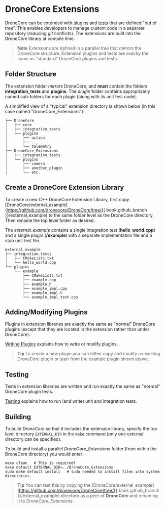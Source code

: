 # DroneCore Extensions

DroneCore can be extended with [plugins](../contributing/plugins.md) and [tests](../contributing/test.md) that are defined "out of tree".
This enables developers to manage custom code in a separate repository (reducing *git* conflicts). 
The extensions are built into the DroneCore library at compile time.

> **Note** Extensions are defined in a parallel tree that *mirrors* the DroneCore structure. 
> Extension plugins and tests are *exactly the same* as "standard" DroneCore plugins and tests.

## Folder Structure

The extension folder *mirrors* DroneCore, and **must** contain the folders **integration_tests** and **plugins**.
The *plugin* folder contains appropriately named sub-folders for each plugin (along with its unit test code).

A simplified view of a "typical" extension directory is shown below (in this case named "DroneCore_Extensions"). 

```
├── DroneCore
│   ├── core
│   ├── integration_tests
│   └── plugins
│       ├── action
│       ├── ...
│       └── telemetry
├── DroneCore_Extensions
│   ├── integration_tests
│   └── plugins
│       ├── camera
│       ├── another_plugin
│       └── etc.
```

## Create a DroneCore Extension Library

To create a new C++ DroneCore Extension Library, first copy [DroneCore/external_example](https://github.com/dronecore/DroneCore/tree/{{ book.github_branch }}/external_example) to the same folder level as the DroneCore directory.
Then rename the top level folder as desired.

The *external_example* contains a single integration test (**hello_world.cpp**) and a single plugin (**/example**) 
with a separate implementation file and a stub unit test file. 
```
external_example
├── integration_tests
│   ├── CMakeLists.txt
│   └── hello_world.cpp
└── plugins
    └── example
        ├── CMakeLists.txt
        ├── example.cpp
        ├── example.h
        ├── example_impl.cpp
        ├── example_impl.h
        └── example_impl_test.cpp
```

## Adding/Modifying Plugins

Plugins in extension libraries are exactly the same as "normal" DroneCore plugins 
(except that they are located in the extension rather than under DroneCore). 

[Writing Plugins](../contributing/plugins.md) explains how to write or modify plugins.

> **Tip** To create a new plugin you can either copy and modify an existing DroneCore plugin
> or start from the example plugin shown above.


## Testing

Tests in extension libraries are written and run exactly the same as "normal" DroneCore plugin tests.

[Testing](../contributing/test.md) explains how to run (and write) unit and integration tests.


## Building 

To build *DroneCore* so that it includes the extension library, specify the top level directory `EXTERNAL_DIR` in the `make` command 
(only one external directory can be specified). 

To build and install a parallel *DroneCore_Extensions* folder (from within the DroneCore directory) you would enter:

```
make clean   # This is required!
make default EXTERNAL_DIR=../DroneCore_Extensions
sudo make default install   # sudo needed to install files into system directories. 
```

> **Tip** You can test this by copying the [DroneCore/external_example](https://github.com/dronecore/DroneCore/tree/{{ book.github_branch }}/external_example) directory as a peer of **DroneCore** and renaming it to *DroneCore_Extensions*.


<!-- 
## Additional Functionality

### Locking/Unlocking the SDK

Functionality to deliver in: https://github.com/dronecore/DroneCore/pull/139
-->
